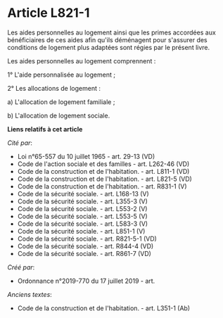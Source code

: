 # Article L821-1

Les aides personnelles au logement ainsi que les primes accordées aux bénéficiaires de ces aides afin qu'ils déménagent pour
s'assurer des conditions de logement plus adaptées sont régies par le présent livre.

Les aides personnelles au logement comprennent :

1° L'aide personnalisée au logement ;

2° Les allocations de logement :

a) L'allocation de logement familiale ;

b) L'allocation de logement sociale.

**Liens relatifs à cet article**

_Cité par_:

  - Loi n°65-557 du 10 juillet 1965 - art. 29-13 (VD)
  - Code de l'action sociale et des familles - art. L262-46 (VD)
  - Code de la construction et de l'habitation. - art. L811-1 (VD)
  - Code de la construction et de l'habitation. - art. L821-5 (VD)
  - Code de la construction et de l'habitation. - art. R831-1 (V)
  - Code de la sécurité sociale. - art. L168-13 (V)
  - Code de la sécurité sociale. - art. L355-3 (V)
  - Code de la sécurité sociale. - art. L553-2 (V)
  - Code de la sécurité sociale. - art. L553-5 (V)
  - Code de la sécurité sociale. - art. L583-3 (V)
  - Code de la sécurité sociale. - art. L851-1 (V)
  - Code de la sécurité sociale. - art. R821-5-1 (VD)
  - Code de la sécurité sociale. - art. R844-4 (VD)
  - Code de la sécurité sociale. - art. R861-7 (VD)

_Créé par_:

  - Ordonnance n°2019-770 du 17 juillet 2019 - art.

_Anciens textes_:

  - Code de la construction et de l'habitation. - art. L351-1 (Ab)
